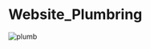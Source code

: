 # Website_Plumbring

![plumb](https://user-images.githubusercontent.com/84727061/194542381-2068e206-1ae3-4e3f-b82d-2e1858bf0570.PNG)
